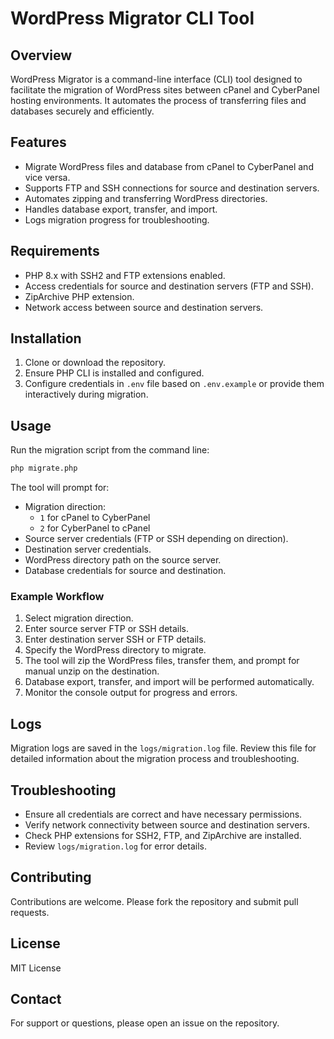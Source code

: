 # WordPress Migrator CLI Tool

## Overview

WordPress Migrator is a command-line interface (CLI) tool designed to facilitate the migration of WordPress sites between cPanel and CyberPanel hosting environments. It automates the process of transferring files and databases securely and efficiently.

## Features

- Migrate WordPress files and database from cPanel to CyberPanel and vice versa.
- Supports FTP and SSH connections for source and destination servers.
- Automates zipping and transferring WordPress directories.
- Handles database export, transfer, and import.
- Logs migration progress for troubleshooting.

## Requirements

- PHP 8.x with SSH2 and FTP extensions enabled.
- Access credentials for source and destination servers (FTP and SSH).
- ZipArchive PHP extension.
- Network access between source and destination servers.

## Installation

1. Clone or download the repository.
2. Ensure PHP CLI is installed and configured.
3. Configure credentials in `.env` file based on `.env.example` or provide them interactively during migration.

## Usage

Run the migration script from the command line:

```bash
php migrate.php
```

The tool will prompt for:

- Migration direction:
  - `1` for cPanel to CyberPanel
  - `2` for CyberPanel to cPanel
- Source server credentials (FTP or SSH depending on direction).
- Destination server credentials.
- WordPress directory path on the source server.
- Database credentials for source and destination.

### Example Workflow

1. Select migration direction.
2. Enter source server FTP or SSH details.
3. Enter destination server SSH or FTP details.
4. Specify the WordPress directory to migrate.
5. The tool will zip the WordPress files, transfer them, and prompt for manual unzip on the destination.
6. Database export, transfer, and import will be performed automatically.
7. Monitor the console output for progress and errors.

## Logs

Migration logs are saved in the `logs/migration.log` file. Review this file for detailed information about the migration process and troubleshooting.

## Troubleshooting

- Ensure all credentials are correct and have necessary permissions.
- Verify network connectivity between source and destination servers.
- Check PHP extensions for SSH2, FTP, and ZipArchive are installed.
- Review `logs/migration.log` for error details.

## Contributing

Contributions are welcome. Please fork the repository and submit pull requests.

## License

MIT License

## Contact

For support or questions, please open an issue on the repository.
